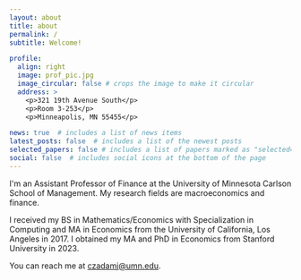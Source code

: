 ```yaml
---
layout: about
title: about
permalink: /
subtitle: Welcome! 

profile:
  align: right
  image: prof_pic.jpg
  image_circular: false # crops the image to make it circular
  address: >
    <p>321 19th Avenue South</p>
    <p>Room 3-253</p>
    <p>Minneapolis, MN 55455</p>

news: true  # includes a list of news items
latest_posts: false  # includes a list of the newest posts
selected_papers: false # includes a list of papers marked as "selected={true}"
social: false  # includes social icons at the bottom of the page
---
```

I'm an Assistant Professor of Finance at the University of Minnesota Carlson School of Management. My research fields are macroeconomics and finance.

 I received my BS in Mathematics/Economics with Specialization in Computing and MA in Economics from the University of California, Los Angeles in 2017. I obtained my MA and PhD in Economics from Stanford University in 2023.

You can reach me at <a href="czadamj@umn.edu">czadamj@umn.edu</a>.